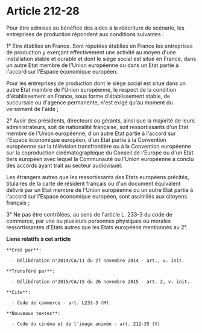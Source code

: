 # Article 212-28

Pour être admises au bénéfice des aides à la réécriture de scénario, les entreprises de production répondent aux conditions
suivantes : 

1° Etre établies en France. Sont réputées établies en France les entreprises de production y exerçant effectivement une
activité au moyen d'une installation stable et durable et dont le siège social est situé en France, dans un autre Etat membre
de l'Union européenne ou dans un Etat partie à l'accord sur l'Espace économique européen. 

Pour les entreprises de production dont le siège social est situé dans un autre Etat membre de l'Union européenne, le respect
de la condition d'établissement en France, sous forme d'établissement stable, de succursale ou d'agence permanente, n'est
exigé qu'au moment du versement de l'aide ; 

2° Avoir des présidents, directeurs ou gérants, ainsi que la majorité de leurs administrateurs, soit de nationalité
française, soit ressortissants d'un Etat membre de l'Union européenne, d'un autre Etat partie à l'accord sur l'Espace
économique européen, d'un Etat partie à la Convention européenne sur la télévision transfrontière ou à la Convention
européenne sur la coproduction cinématographique du Conseil de l'Europe ou d'un Etat tiers européen avec lequel la Communauté
ou l'Union européenne a conclu des accords ayant trait au secteur audiovisuel. 

Les étrangers autres que les ressortissants des Etats européens précités, titulaires de la carte de résident français ou d'un
document équivalent délivré par un Etat membre de l'Union européenne ou un autre Etat partie à l'accord sur l'Espace
économique européen, sont assimilés aux citoyens français ; 

3° Ne pas être contrôlées, au sens de l'article L. 233-3 du code de commerce, par une ou plusieurs personnes physiques ou
morales ressortissantes d'Etats autres que les Etats européens mentionnés au 2°.

**Liens relatifs à cet article**

	**Créé par**:

	  - Délibération n°2014/CA/11 du 27 novembre 2014 - art., v. init.

	**Transféré par**:

	  - Délibération n°2015/CA/19 du 26 novembre 2015 - art. 2, v. init.

	**Cite**:

	  - Code de commerce - art. L233-3 (M)

	**Nouveaux textes**:

	  - Code du cinéma et de l'image animée - art. 212-35 (V)
